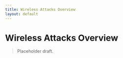 ```yaml
---
title: Wireless Attacks Overview
layout: default
---
```


# Wireless Attacks Overview

> Placeholder draft.
